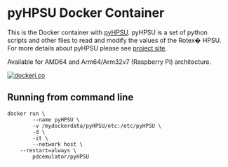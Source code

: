 # pyHPSU Docker Container #

This is the Docker container with [pyHPSU](https://github.com/Spanni26/pyHPSU). pyHPSU is a set of python scripts and other files to read and modify the values of the Rotex� HPSU. For more details about pyHPSU please see [project site](https://github.com/Spanni26/pyHPSU).

Available for AMD64 and Arm64/Arm32v7 (Raspberry PI) architecture.

[![dockeri.co](http://dockeri.co/image/pdcemulator/pyhpsu)](https://hub.docker.com/r/pdcemulator/pyhpsu/)

## Running from command line

```shell
docker run \
        --name pyHPSU \
        -v /mydockerdata/pyHPSU/etc:/etc/pyHPSU \
        -d \
        -it \
        --network host \
	--restart=always \
        pdcemulator/pyHPSU
```
